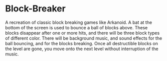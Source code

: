 # Block-Breaker
A recreation of classic block breaking games like Arkanoid. A bat at the bottom of the screen is used to bounce a ball of blocks above. These blocks disappear after one or more hits, and there will be three block types of different color. There will be background music, and sound effects for the ball bouncing, and for the blocks breaking. Once all destructible blocks on the level are gone, you move onto the next level without interruption of the music.

